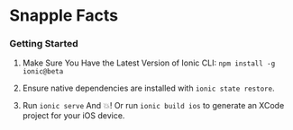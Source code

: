 # Snapple Facts

### Getting Started

1. Make Sure You Have the Latest Version of Ionic CLI: `npm install -g ionic@beta`

2. Ensure native dependencies are installed with `ionic state restore`.

2. Run `ionic serve` And :boom:! Or run `ionic build ios` to generate an XCode project for your iOS device.
